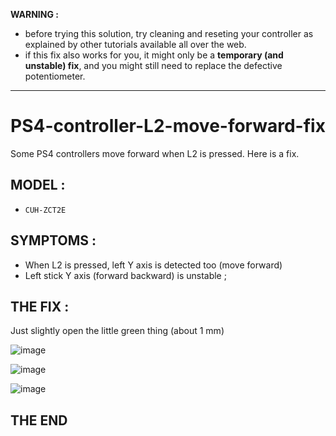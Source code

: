 **WARNING :** 
- before trying this solution, try cleaning and reseting your controller as explained by other tutorials available all over the web.
- if this fix also works for you, it might only be a **temporary (and unstable) fix**, and you might still need to replace the defective potentiometer.

---

# PS4-controller-L2-move-forward-fix
Some PS4 controllers move forward when L2 is pressed. Here is a fix.

## MODEL :

- `CUH-ZCT2E`

## SYMPTOMS :

- When L2 is pressed, left Y axis is detected too (move forward)
- Left stick Y axis (forward backward) is unstable ;

## THE FIX :

Just slightly open the little green thing (about 1 mm)

![image](https://github.com/user-attachments/assets/63bb86c1-f517-4ac3-aa3c-cf609d12a416)

![image](https://github.com/user-attachments/assets/4841eead-3d46-41a4-9204-979acb7915f2)

![image](https://github.com/user-attachments/assets/429283ff-1ff1-4897-b25f-9c3c162c2b0a)

## THE END
